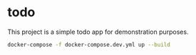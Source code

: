 # todo

This project is a simple todo app for demonstration purposes.

```sh
docker-compose -f docker-compose.dev.yml up --build
```